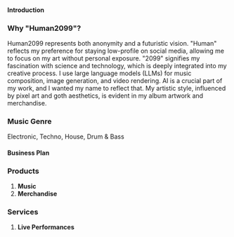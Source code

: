 #### Introduction

### Why "Human2099"?

Human2099 represents both anonymity and a futuristic vision. "Human" reflects my preference for staying low-profile on social media, allowing me to focus on my art without personal exposure. "2099" signifies my fascination with science and technology, which is deeply integrated into my creative process. I use large language models (LLMs) for music composition, image generation, and video rendering. AI is a crucial part of my work, and I wanted my name to reflect that. My artistic style, influenced by pixel art and goth aesthetics, is evident in my album artwork and merchandise.

### Music Genre

Electronic, Techno, House, Drum & Bass

#### Business Plan

### Products

1. **Music**
2. **Merchandise**

### Services

1. **Live Performances**
